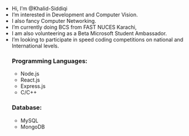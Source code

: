- Hi, I’m @Khalid-Siddiqi
- I’m interested in Development and Computer Vision.
- I also fancy Computer Networking.
- I’m currently doing BCS from FAST NUCES Karachi,
- I am also volunteering as a Beta Microsoft Student Ambassador.
- I’m looking to participate in speed coding competitions on national and International levels.<br>
  ###   Programming Languages:
  * Node.js
  * React.js
  * Express.js
  * C/C++
  ### Database:
  * MySQL
  * MongoDB
<!---
Khalid-Siddiqi/Khalid-Siddiqi is a ✨ special ✨ repository because its `README.md` (this file) appears on your GitHub profile.
You can click the Preview link to take a look at your changes.
--->
